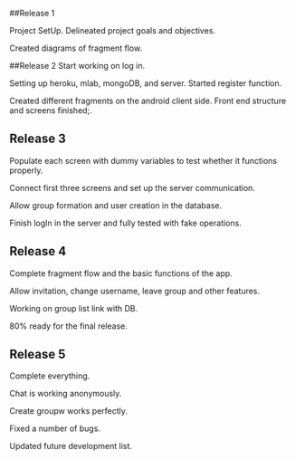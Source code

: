 ##Release 1

Project SetUp. Delineated project goals and objectives. 

Created diagrams of fragment flow.


##Release 2
Start working on log in.

Setting up heroku, mlab, mongoDB, and server. Started register function.

Created different fragments on the android client side. Front end structure and screens finished;.

## Release 3

Populate each screen with dummy variables to test whether it functions properly. 

Connect first three screens and set up the server communication. 

Allow group formation and user creation in the database.

Finish logIn in the server and fully tested with fake operations.

## Release 4

Complete fragment flow and the basic functions of the app.

Allow invitation, change username, leave group and other features.

Working on group list link with DB.

80% ready for the final release. 

## Release 5

Complete everything.

Chat is working anonymously.

Create groupw works perfectly.

Fixed a number of bugs.

Updated future development list.
